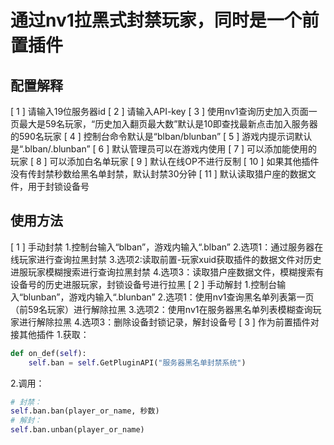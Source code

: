 # 通过nv1拉黑式封禁玩家，同时是一个前置插件

## 配置解释
[ 1 ] 请输入19位服务器id
[ 2 ] 请输入API-key
[ 3 ] 使用nv1查询历史加入页面一页最大是59名玩家，“历史加入翻页最大数”默认是10即查找最新点击加入服务器的590名玩家
[ 4 ] 控制台命令默认是“blban/blunban”
[ 5 ] 游戏内提示词默认是“.blban/.blunban”
[ 6 ] 默认管理员可以在游戏内使用
[ 7 ] 可以添加能使用的玩家
[ 8 ] 可以添加白名单玩家
[ 9 ] 默认在线OP不进行反制
[ 10 ] 如果其他插件没有传封禁秒数给黑名单封禁，默认封禁30分钟
[ 11 ] 默认读取猎户座的数据文件，用于封锁设备号

## 使用方法
[ 1 ] 手动封禁
1.控制台输入“blban”，游戏内输入“.blban”
2.选项1：通过服务器在线玩家进行查询拉黑封禁
3.选项2:读取前置-玩家xuid获取插件的数据文件对历史进服玩家模糊搜索进行查询拉黑封禁
4.选项3：读取猎户座数据文件，模糊搜索有设备号的历史进服玩家，封锁设备号进行拉黑
[ 2 ] 手动解封
1.控制台输入“blunban”，游戏内输入“.blunban”
2.选项1：使用nv1查询黑名单列表第一页（前59名玩家）进行解除拉黑
3.选项2：使用nv1在服务器黑名单列表模糊查询玩家进行解除拉黑
4.选项3：删除设备封锁记录，解封设备号
[ 3 ] 作为前置插件对接其他插件
1.获取：
```python
def on_def(self):
    self.ban = self.GetPluginAPI("服务器黑名单封禁系统")
```
2.调用：
```python
# 封禁：
self.ban.ban(player_or_name, 秒数)
# 解封：
self.ban.unban(player_or_name)
```
